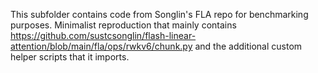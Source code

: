This subfolder contains code from Songlin's FLA repo for benchmarking purposes.
Minimalist reproduction that mainly contains https://github.com/sustcsonglin/flash-linear-attention/blob/main/fla/ops/rwkv6/chunk.py and the additional custom helper scripts that it imports.